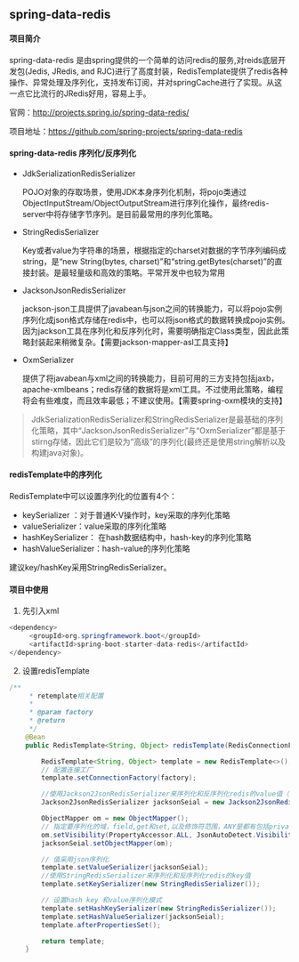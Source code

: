 ## spring-data-redis

#### 项目简介

spring-data-redis 是由spring提供的一个简单的访问redis的服务,对reids底层开发包(Jedis,  JRedis, and RJC)进行了高度封装，RedisTemplate提供了redis各种操作、异常处理及序列化，支持发布订阅，并对springCache进行了实现。从这一点它比流行的JRedis好用，容易上手。

官网：http://projects.spring.io/spring-data-redis/

项目地址：https://github.com/spring-projects/spring-data-redis

#### spring-data-redis 序列化/反序列化

* JdkSerializationRedisSerializer

  POJO对象的存取场景，使用JDK本身序列化机制，将pojo类通过ObjectInputStream/ObjectOutputStream进行序列化操作，最终redis-server中将存储字节序列。是目前最常用的序列化策略。

* StringRedisSerializer

  Key或者value为字符串的场景，根据指定的charset对数据的字节序列编码成string，是“new String(bytes, charset)”和“string.getBytes(charset)”的直接封装。是最轻量级和高效的策略。平常开发中也较为常用

* JacksonJsonRedisSerializer

  jackson-json工具提供了javabean与json之间的转换能力，可以将pojo实例序列化成json格式存储在redis中，也可以将json格式的数据转换成pojo实例。因为jackson工具在序列化和反序列化时，需要明确指定Class类型，因此此策略封装起来稍微复杂。【需要jackson-mapper-asl工具支持】

* OxmSerializer

  提供了将javabean与xml之间的转换能力，目前可用的三方支持包括jaxb，apache-xmlbeans；redis存储的数据将是xml工具。不过使用此策略，编程将会有些难度，而且效率最低；不建议使用。【需要spring-oxm模块的支持】

> JdkSerializationRedisSerializer和StringRedisSerializer是最基础的序列化策略，其中“JacksonJsonRedisSerializer”与“OxmSerializer”都是基于stirng存储，因此它们是较为“高级”的序列化(最终还是使用string解析以及构建java对象)。

#### redisTemplate中的序列化

RedisTemplate中可以设置序列化的位置有4个：

* keySerializer ：对于普通K-V操作时，key采取的序列化策略
* valueSerializer：value采取的序列化策略
* hashKeySerializer： 在hash数据结构中，hash-key的序列化策略
* hashValueSerializer：hash-value的序列化策略

建议key/hashKey采用StringRedisSerializer。

#### 项目中使用

1. 先引入xml

```java
<dependency>
     <groupId>org.springframework.boot</groupId>
     <artifactId>spring-boot-starter-data-redis</artifactId>
</dependency>  
```

2. 设置redisTemplate

```java
/**
     * retemplate相关配置
     *
     * @param factory
     * @return
     */
    @Bean
    public RedisTemplate<String, Object> redisTemplate(RedisConnectionFactory factory) {

        RedisTemplate<String, Object> template = new RedisTemplate<>();
        // 配置连接工厂
        template.setConnectionFactory(factory);

        //使用Jackson2JsonRedisSerializer来序列化和反序列化redis的value值（默认使用JDK的序列化方式）
        Jackson2JsonRedisSerializer jacksonSeial = new Jackson2JsonRedisSerializer(Object.class);

        ObjectMapper om = new ObjectMapper();
        // 指定要序列化的域，field,get和set,以及修饰符范围，ANY是都有包括private和public
        om.setVisibility(PropertyAccessor.ALL, JsonAutoDetect.Visibility.ANY);
        jacksonSeial.setObjectMapper(om);

        // 值采用json序列化
        template.setValueSerializer(jacksonSeial);
        //使用StringRedisSerializer来序列化和反序列化redis的key值
        template.setKeySerializer(new StringRedisSerializer());

        // 设置hash key 和value序列化模式
        template.setHashKeySerializer(new StringRedisSerializer());
        template.setHashValueSerializer(jacksonSeial);
        template.afterPropertiesSet();

        return template;
    }
```


